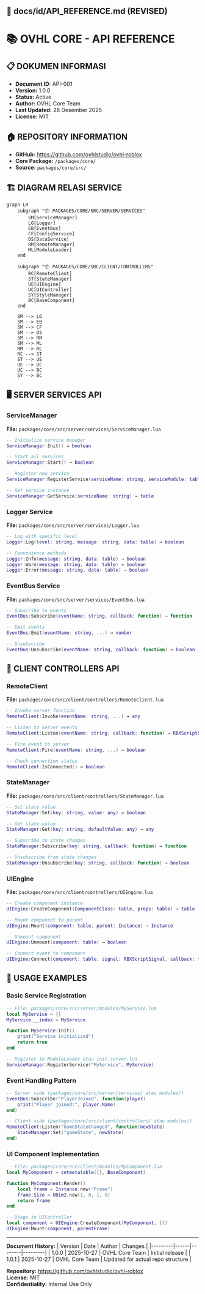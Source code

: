 ## 📁 **docs/id/API_REFERENCE.md** (REVISED)

<!--
OVHL CORE - API REFERENCE DOCUMENTATION
Document ID: API-001
Version: 1.0.0
Author: OVHL Core Team
Last Updated: 2025-10-27
License: MIT
-->

# 📚 OVHL CORE - API REFERENCE

## 📋 DOKUMEN INFORMASI

- **Document ID:** API-001
- **Version:** 1.0.0
- **Status:** Active
- **Author:** OVHL Core Team
- **Last Updated:** 28 Desember 2025
- **License:** MIT

## 🏠 REPOSITORY INFORMATION

- **GitHub:** https://github.com/ovhlstudio/ovhl-roblox
- **Core Package:** `/packages/core/`
- **Source:** `packages/core/src/`

## 🏗️ DIAGRAM RELASI SERVICE

```mermaid
graph LR
    subgraph "📦 PACKAGES/CORE/SRC/SERVER/SERVICES"
        SM[ServiceManager]
        LG[Logger]
        EB[EventBus]
        CF[ConfigService]
        DS[DataService]
        RM[RemoteManager]
        ML[ModuleLoader]
    end

    subgraph "📦 PACKAGES/CORE/SRC/CLIENT/CONTROLLERS"
        RC[RemoteClient]
        ST[StateManager]
        UE[UIEngine]
        UC[UIController]
        SY[StyleManager]
        BC[BaseComponent]
    end

    SM --> LG
    SM --> EB
    SM --> CF
    SM --> DS
    SM --> RM
    SM --> ML
    RM --> RC
    RC --> ST
    ST --> UE
    UE --> UC
    UC --> BC
    SY --> BC
```

## 🖥️ SERVER SERVICES API

### ServiceManager

**File:** `packages/core/src/server/services/ServiceManager.lua`

```lua
-- Initialize service manager
ServiceManager:Init() → boolean

-- Start all services
ServiceManager:Start() → boolean

-- Register new service
ServiceManager:RegisterService(serviceName: string, serviceModule: table) → boolean

-- Get service instance
ServiceManager:GetService(serviceName: string) → table
```

### Logger Service

**File:** `packages/core/src/server/services/Logger.lua`

```lua
-- Log with specific level
Logger:Log(level: string, message: string, data: table) → boolean

-- Convenience methods
Logger:Info(message: string, data: table) → boolean
Logger:Warn(message: string, data: table) → boolean
Logger:Error(message: string, data: table) → boolean
```

### EventBus Service

**File:** `packages/core/src/server/services/EventBus.lua`

```lua
-- Subscribe to events
EventBus:Subscribe(eventName: string, callback: function) → function

-- Emit events
EventBus:Emit(eventName: string, ...) → number

-- Unsubscribe
EventBus:Unsubscribe(eventName: string, callback: function) → boolean
```

## 📱 CLIENT CONTROLLERS API

### RemoteClient

**File:** `packages/core/src/client/controllers/RemoteClient.lua`

```lua
-- Invoke server function
RemoteClient:Invoke(eventName: string, ...) → any

-- Listen to server events
RemoteClient:Listen(eventName: string, callback: function) → RBXScriptConnection

-- Fire event to server
RemoteClient:Fire(eventName: string, ...) → boolean

-- Check connection status
RemoteClient:IsConnected() → boolean
```

### StateManager

**File:** `packages/core/src/client/controllers/StateManager.lua`

```lua
-- Set state value
StateManager:Set(key: string, value: any) → boolean

-- Get state value
StateManager:Get(key: string, defaultValue: any) → any

-- Subscribe to state changes
StateManager:Subscribe(key: string, callback: function) → function

-- Unsubscribe from state changes
StateManager:Unsubscribe(key: string, callback: function) → boolean
```

### UIEngine

**File:** `packages/core/src/client/controllers/UIEngine.lua`

```lua
-- Create component instance
UIEngine:CreateComponent(ComponentClass: table, props: table) → table

-- Mount component to parent
UIEngine:Mount(component: table, parent: Instance) → Instance

-- Unmount component
UIEngine:Unmount(component: table) → boolean

-- Connect event to component
UIEngine:Connect(component: table, signal: RBXScriptSignal, callback: function) → RBXScriptConnection
```

## 🎯 USAGE EXAMPLES

### Basic Service Registration

```lua
-- File: packages/core/src/server/modules/MyService.lua
local MyService = {}
MyService.__index = MyService

function MyService:Init()
    print("Service initialized")
    return true
end

-- Register in ModuleLoader atau init.server.lua
ServiceManager:RegisterService("MyService", MyService)
```

### Event Handling Pattern

```lua
-- Server side (packages/core/src/server/services/ atau modules/)
EventBus:Subscribe("PlayerJoined", function(player)
    print("Player joined:", player.Name)
end)

-- Client side (packages/core/src/client/controllers/ atau modules/)
RemoteClient:Listen("GameStateChanged", function(newState)
    StateManager:Set("gameState", newState)
end)
```

### UI Component Implementation

```lua
-- File: packages/core/src/client/modules/MyComponent.lua
local MyComponent = setmetatable({}, BaseComponent)

function MyComponent:Render()
    local frame = Instance.new("Frame")
    frame.Size = UDim2.new(1, 0, 1, 0)
    return frame
end

-- Usage in UIController
local component = UIEngine:CreateComponent(MyComponent, {})
UIEngine:Mount(component, parentFrame)
```

---

**Document History:**
| Version | Date | Author | Changes |
|---------|------|--------|---------|
| 1.0.0 | 2025-10-27 | OVHL Core Team | Initial release |
| 1.0.1 | 2025-10-27 | OVHL Core Team | Updated for actual repo structure |

**Repository:** https://github.com/ovhlstudio/ovhl-roblox  
**License:** MIT  
**Confidentiality:** Internal Use Only
